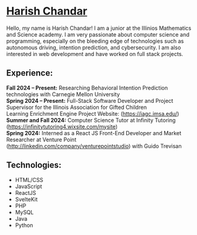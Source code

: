 <!---
Harish-Chandar/Harish-Chandar is a ✨ special ✨ repository because its `README.md` (this file) appears on your GitHub profile.
You can click the Preview link to take a look at your changes.
--->
# [Harish Chandar](https://Harish-Chandar.github.io/)  
Hello, my name is Harish Chandar! I am a junior at the Illinios Mathematics and Science academy. 
I am very passionate about computer science and programming, especially on the bleeding edge of technologies such as autonomous driving, intention prediction, and cybersecurity.
I am also interested in web development and have worked on full stack projects.  
## Experience:  
**Fall 2024 – Present:** Researching Behavioral Intention Prediction technologies with Carnegie Mellon University  
**Spring 2024 – Present:** Full-Stack Software Developer and Project Supervisor for the Illinois Association for Gifted Children   
Learning Enrichment Engine Project Website: (https://iagc.imsa.edu/)  
**Summer and Fall 2024:** Computer Science Tutor at Infinity Tutoring (https://infinitytutoring4.wixsite.com/mysite)  
**Spring 2024:** Interned as a React JS Front-End Developer and Market Researcher at Venture Point  
(http://linkedin.com/company/venturepointstudio) with Guido Trevisan  
## Technologies:  
- HTML/CSS
- JavaScript
- ReactJS
- SvelteKit
- PHP
- MySQL
- Java
- Python
